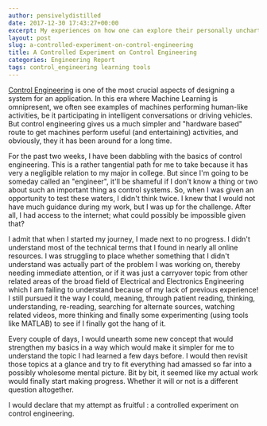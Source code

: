 ```yaml
---
author: pensivelydistilled
date: 2017-12-30 17:43:27+00:00
excerpt: My experiences on how one can explore their personally uncharted territories, meaning, new concepts that seem almost alien, with a positve attitude.
layout: post
slug: a-controlled-experiment-on-control-engineering
title: A Controlled Experiment on Control Engineering
categories: Engineering Report
tags: control_engineering learning tools
---
```


[Control Engineering](https://en.m.wikipedia.org/wiki/Control_engineering) is one of the most crucial aspects of designing a system for an application. In this era where Machine Learning is omnipresent, we often see examples of machines performing human-like activities, be it participating in intelligent conversations or driving vehicles. But control engineering gives us a much simpler and "hardware based" route to get machines perform useful (and entertaining) activities, and obviously, they it has been around for a long time.

For the past two weeks, I have been dabbling with the basics of control engineering. This is a rather tangential path for me to take because it has very a negligible relation to my major in college. But since I'm going to be someday called an "engineer", it'll be shameful if I don't know a thing or two about such an important thing as control systems. So, when I was given an opportunity to test these waters, I didn't think twice. I knew that I would not have much guidance during my work, but I was up for the challenge. After all, I had access to the internet; what could possibly be impossible given that?

I admit that when I started my journey, I made next to no progress. I didn't understand most of the technical terms that I found in nearly all online resources. I was struggling to place whether something that I didn't understand was actually part of the problem I was working on, thereby needing immediate attention, or if it was just a carryover topic from other related areas of the broad field of Electrical and Electronics Engineering which I am failing to understand because of my lack of previous experience! I still pursued it the way I could, meaning, through patient reading, thinking, understanding, re-reading, searching for alternate sources, watching related videos, more thinking and finally some experimenting (using tools like MATLAB) to see if I finally got the hang of it.

Every couple of days, I would unearth some new concept that would strengthen my basics in a way which would make it simpler for me to understand the topic I had learned a few days before. I would then revisit those topics at a glance and try to fit everything had amassed so far into a possibly wholesome mental picture. Bit by bit, it seemed like my actual work would finally start making progress. Whether it will or not is a different question altogether.

I would declare that my attempt as fruitful : a controlled experiment on control engineering.